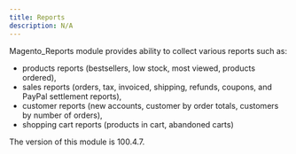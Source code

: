 ```yaml
---
title: Reports
description: N/A
---
```


Magento_Reports module provides ability to collect various reports such as:

 - products reports (bestsellers, low stock, most viewed, products ordered),
 - sales reports (orders, tax, invoiced, shipping, refunds, coupons, and PayPal settlement reports),
 - customer reports (new accounts, customer by order totals, customers by number of orders),
 - shopping cart reports (products in cart, abandoned carts)

<InlineAlert slots="text" />
The version of this module is 100.4.7.
